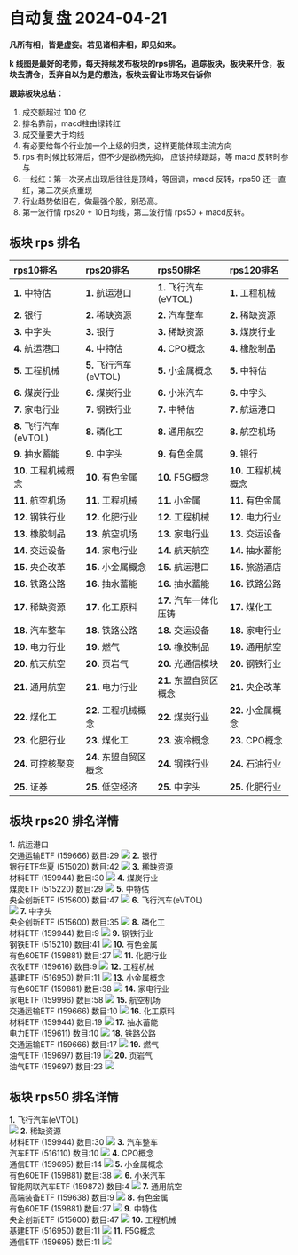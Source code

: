 # 自动复盘 2024-04-21

**凡所有相，皆是虚妄。若见诸相非相，即见如来。**

**k 线图是最好的老师，每天持续发布板块的rps排名，追踪板块，板块来开仓，板块去清仓，丢弃自以为是的想法，板块去留让市场来告诉你**
        
**跟踪板块总结：**
1. 成交额超过 100 亿
2. 排名靠前，macd柱由绿转红
3. 成交量要大于均线
4. 有必要给每个行业加一个上级的归类，这样更能体现主流方向
5. rps 有时候比较滞后，但不少是欲杨先抑， 应该持续跟踪，等 macd 反转时参与
6. 一线红：第一次买点出现后往往是顶峰，等回调，macd 反转，rps50 还一直红，第二次买点重现
7. 行业趋势依旧在，做最强个股，别恐高。
8. 第一波行情 rps20 + 10日均线，第二波行情 rps50 + macd反转。
        
## 板块 rps 排名
| rps10排名              | rps20排名              | rps50排名              | rps120排名           |
|:-----------------------|:-----------------------|:-----------------------|:---------------------|
| **1.** 中特估          | **1.** 航运港口        | **1.** 飞行汽车(eVTOL) | **1.** 工程机械      |
| **2.** 银行            | **2.** 稀缺资源        | **2.** 汽车整车        | **2.** 稀缺资源      |
| **3.** 中字头          | **3.** 银行            | **3.** 稀缺资源        | **3.** 煤炭行业      |
| **4.** 航运港口        | **4.** 中特估          | **4.** CPO概念         | **4.** 橡胶制品      |
| **5.** 工程机械        | **5.** 飞行汽车(eVTOL) | **5.** 小金属概念      | **5.** 中特估        |
| **6.** 煤炭行业        | **6.** 煤炭行业        | **6.** 小米汽车        | **6.** 中字头        |
| **7.** 家电行业        | **7.** 钢铁行业        | **7.** 中特估          | **7.** 航运港口      |
| **8.** 飞行汽车(eVTOL) | **8.** 磷化工          | **8.** 通用航空        | **8.** 航空机场      |
| **9.** 抽水蓄能        | **9.** 中字头          | **9.** 有色金属        | **9.** 银行          |
| **10.** 工程机械概念   | **10.** 有色金属       | **10.** F5G概念        | **10.** 工程机械概念 |
| **11.** 航空机场       | **11.** 工程机械       | **11.** 小金属         | **11.** 有色金属     |
| **12.** 钢铁行业       | **12.** 化肥行业       | **12.** 工程机械       | **12.** 电力行业     |
| **13.** 橡胶制品       | **13.** 航空机场       | **13.** 家电行业       | **13.** 交运设备     |
| **14.** 交运设备       | **14.** 家电行业       | **14.** 航天航空       | **14.** 抽水蓄能     |
| **15.** 央企改革       | **15.** 小金属概念     | **15.** 航运港口       | **15.** 旅游酒店     |
| **16.** 铁路公路       | **16.** 抽水蓄能       | **16.** 抽水蓄能       | **16.** 铁路公路     |
| **17.** 稀缺资源       | **17.** 化工原料       | **17.** 汽车一体化压铸 | **17.** 煤化工       |
| **18.** 汽车整车       | **18.** 铁路公路       | **18.** 交运设备       | **18.** 家电行业     |
| **19.** 电力行业       | **19.** 燃气           | **19.** 橡胶制品       | **19.** 通用航空     |
| **20.** 航天航空       | **20.** 页岩气         | **20.** 光通信模块     | **20.** 钢铁行业     |
| **21.** 通用航空       | **21.** 电力行业       | **21.** 东盟自贸区概念 | **21.** 央企改革     |
| **22.** 煤化工         | **22.** 工程机械概念   | **22.** 煤炭行业       | **22.** 小金属概念   |
| **23.** 化肥行业       | **23.** 煤化工         | **23.** 液冷概念       | **23.** CPO概念      |
| **24.** 可控核聚变     | **24.** 东盟自贸区概念 | **24.** 钢铁行业       | **24.** 石油行业     |
| **25.** 证券           | **25.** 低空经济       | **25.** 中字头         | **25.** 化肥行业     |
## 板块 rps20 排名详情
**1.** 航运港口<br/>交通运输ETF (159666) 数目:29
 ![](https://sykent-blog-image.oss-cn-beijing.aliyuncs.com/quant/image/2024/4/1713686537080-tmp.jpg)
**2.** 银行<br/>银行ETF华夏 (515020) 数目:42
 ![](https://sykent-blog-image.oss-cn-beijing.aliyuncs.com/quant/image/2024/4/1713686538598-tmp.jpg)
**3.** 稀缺资源<br/>材料ETF (159944) 数目:30
 ![](https://sykent-blog-image.oss-cn-beijing.aliyuncs.com/quant/image/2024/4/1713686539734-tmp.jpg)
**4.** 煤炭行业<br/>煤炭ETF (515220) 数目:29
 ![](https://sykent-blog-image.oss-cn-beijing.aliyuncs.com/quant/image/2024/4/1713686540865-tmp.jpg)
**5.** 中特估<br/>央企创新ETF (515600) 数目:47
 ![](https://sykent-blog-image.oss-cn-beijing.aliyuncs.com/quant/image/2024/4/1713686541934-tmp.jpg)
**6.** 飞行汽车(eVTOL)<br/>
 ![](https://sykent-blog-image.oss-cn-beijing.aliyuncs.com/quant/image/2024/4/1713686542599-tmp.jpg)
**7.** 中字头<br/>央企创新ETF (515600) 数目:35
 ![](https://sykent-blog-image.oss-cn-beijing.aliyuncs.com/quant/image/2024/4/1713686543581-tmp.jpg)
**8.** 磷化工<br/>材料ETF (159944) 数目:9
 ![](https://sykent-blog-image.oss-cn-beijing.aliyuncs.com/quant/image/2024/4/1713686544695-tmp.jpg)
**9.** 钢铁行业<br/>钢铁ETF (515210) 数目:41
 ![](https://sykent-blog-image.oss-cn-beijing.aliyuncs.com/quant/image/2024/4/1713686545882-tmp.jpg)
**10.** 有色金属<br/>有色60ETF (159881) 数目:27
 ![](https://sykent-blog-image.oss-cn-beijing.aliyuncs.com/quant/image/2024/4/1713686546946-tmp.jpg)
**11.** 化肥行业<br/>农牧ETF (159616) 数目:9
 ![](https://sykent-blog-image.oss-cn-beijing.aliyuncs.com/quant/image/2024/4/1713686547979-tmp.jpg)
**12.** 工程机械<br/>基建ETF (516950) 数目:11
 ![](https://sykent-blog-image.oss-cn-beijing.aliyuncs.com/quant/image/2024/4/1713686549082-tmp.jpg)
**13.** 小金属概念<br/>有色60ETF (159881) 数目:38
 ![](https://sykent-blog-image.oss-cn-beijing.aliyuncs.com/quant/image/2024/4/1713686550097-tmp.jpg)
**14.** 家电行业<br/>家电ETF (159996) 数目:58
 ![](https://sykent-blog-image.oss-cn-beijing.aliyuncs.com/quant/image/2024/4/1713686551146-tmp.jpg)
**15.** 航空机场<br/>交通运输ETF (159666) 数目:10
 ![](https://sykent-blog-image.oss-cn-beijing.aliyuncs.com/quant/image/2024/4/1713686552194-tmp.jpg)
**16.** 化工原料<br/>材料ETF (159944) 数目:19
 ![](https://sykent-blog-image.oss-cn-beijing.aliyuncs.com/quant/image/2024/4/1713686553229-tmp.jpg)
**17.** 抽水蓄能<br/>电力ETF (159611) 数目:10
 ![](https://sykent-blog-image.oss-cn-beijing.aliyuncs.com/quant/image/2024/4/1713686554263-tmp.jpg)
**18.** 铁路公路<br/>交通运输ETF (159666) 数目:17
 ![](https://sykent-blog-image.oss-cn-beijing.aliyuncs.com/quant/image/2024/4/1713686555264-tmp.jpg)
**19.** 燃气<br/>油气ETF (159697) 数目:19
 ![](https://sykent-blog-image.oss-cn-beijing.aliyuncs.com/quant/image/2024/4/1713686556343-tmp.jpg)
**20.** 页岩气<br/>油气ETF (159697) 数目:23
 ![](https://sykent-blog-image.oss-cn-beijing.aliyuncs.com/quant/image/2024/4/1713686557430-tmp.jpg)

## 板块 rps50 排名详情
**1.** 飞行汽车(eVTOL)<br/>
 ![](https://sykent-blog-image.oss-cn-beijing.aliyuncs.com/quant/image/2024/4/1713686558113-tmp.jpg)
**2.** 稀缺资源<br/>材料ETF (159944) 数目:30
 ![](https://sykent-blog-image.oss-cn-beijing.aliyuncs.com/quant/image/2024/4/1713686559096-tmp.jpg)
**3.** 汽车整车<br/>汽车ETF (516110) 数目:10
 ![](https://sykent-blog-image.oss-cn-beijing.aliyuncs.com/quant/image/2024/4/1713686560189-tmp.jpg)
**4.** CPO概念<br/>通信ETF (159695) 数目:14
 ![](https://sykent-blog-image.oss-cn-beijing.aliyuncs.com/quant/image/2024/4/1713686561341-tmp.jpg)
**5.** 小金属概念<br/>有色60ETF (159881) 数目:38
 ![](https://sykent-blog-image.oss-cn-beijing.aliyuncs.com/quant/image/2024/4/1713686562311-tmp.jpg)
**6.** 小米汽车<br/>智能网联汽车ETF (159872) 数目:4
 ![](https://sykent-blog-image.oss-cn-beijing.aliyuncs.com/quant/image/2024/4/1713686563001-tmp.jpg)
**7.** 通用航空<br/>高端装备ETF (159638) 数目:9
 ![](https://sykent-blog-image.oss-cn-beijing.aliyuncs.com/quant/image/2024/4/1713686564144-tmp.jpg)
**8.** 有色金属<br/>有色60ETF (159881) 数目:27
 ![](https://sykent-blog-image.oss-cn-beijing.aliyuncs.com/quant/image/2024/4/1713686565129-tmp.jpg)
**9.** 中特估<br/>央企创新ETF (515600) 数目:47
 ![](https://sykent-blog-image.oss-cn-beijing.aliyuncs.com/quant/image/2024/4/1713686566210-tmp.jpg)
**10.** 工程机械<br/>基建ETF (516950) 数目:11
 ![](https://sykent-blog-image.oss-cn-beijing.aliyuncs.com/quant/image/2024/4/1713686567206-tmp.jpg)
**11.** F5G概念<br/>通信ETF (159695) 数目:11
 ![](https://sykent-blog-image.oss-cn-beijing.aliyuncs.com/quant/image/2024/4/1713686568344-tmp.jpg)
